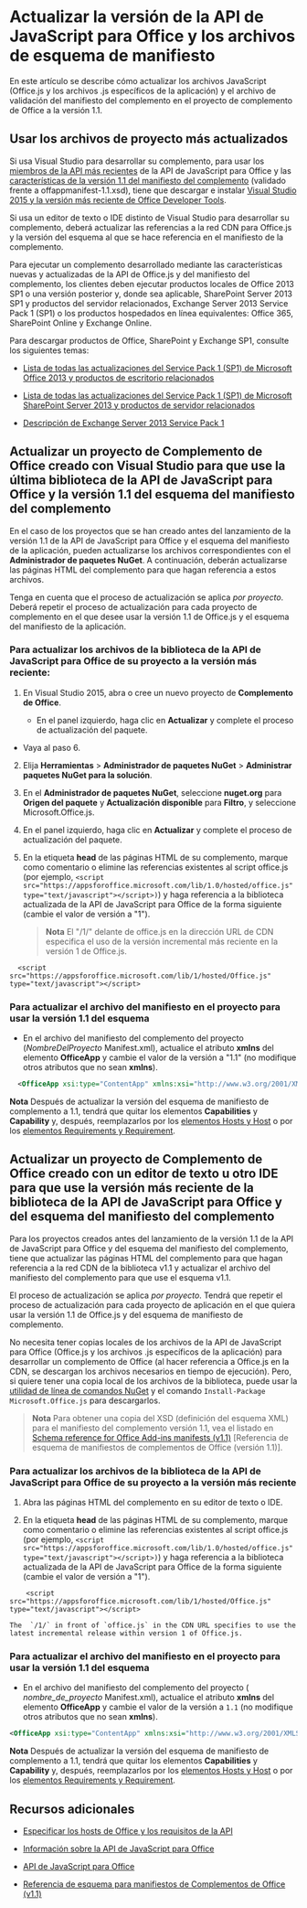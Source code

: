 
# <a name="update-the-version-of-your-javascript-api-for-office-and-manifest-schema-files"></a>Actualizar la versión de la API de JavaScript para Office y los archivos de esquema de manifiesto



En este artículo se describe cómo actualizar los archivos JavaScript (Office.js y los archivos .js específicos de la aplicación) y el archivo de validación del manifiesto del complemento en el proyecto de complemento de Office a la versión 1.1.

## <a name="using-the-most-up-to-date-project-files"></a>Usar los archivos de proyecto más actualizados

Si usa Visual Studio para desarrollar su complemento, para usar los [miembros de la API más recientes](../../reference/what's-changed-in-the-javascript-api-for-office.md) de la API de JavaScript para Office y las [características de la versión 1.1 del manifiesto del complemento](../../docs/overview/add-in-manifests.md) (validado frente a offappmanifest-1.1.xsd), tiene que descargar e instalar [Visual Studio 2015 y la versión más reciente de Office Developer Tools](https://www.visualstudio.com/features/office-tools-vs).

Si usa un editor de texto o IDE distinto de Visual Studio para desarrollar su complemento, deberá actualizar las referencias a la red CDN para Office.js y la versión del esquema al que se hace referencia en el manifiesto de la complemento.

Para ejecutar un complemento desarrollado mediante las características nuevas y actualizadas de la API de Office.js y del manifiesto del complemento, los clientes deben ejecutar productos locales de Office 2013 SP1 o una versión posterior y, donde sea aplicable, SharePoint Server 2013 SP1 y productos del servidor relacionados, Exchange Server 2013 Service Pack 1 (SP1) o los productos hospedados en línea equivalentes: Office 365, SharePoint Online y Exchange Online.

Para descargar productos de Office, SharePoint y Exchange SP1, consulte los siguientes temas:


- [Lista de todas las actualizaciones del Service Pack 1 (SP1) de Microsoft Office 2013 y productos de escritorio relacionados](http://support.microsoft.com/kb/2850036)
    
- [Lista de todas las actualizaciones del Service Pack 1 (SP1) de Microsoft SharePoint Server 2013 y productos de servidor relacionados](http://support.microsoft.com/kb/2850035)
    
- [Descripción de Exchange Server 2013 Service Pack 1](http://support.microsoft.com/kb/2926248)
    

## <a name="updating-an-office-add-in-project-created-with-visual-studio-to-use-the-latest-javascript-api-for-office-library-and-version-1.1-add-in-manifest-schema"></a>Actualizar un proyecto de Complemento de Office creado con Visual Studio para que use la última biblioteca de la API de JavaScript para Office y la versión 1.1 del esquema del manifiesto del complemento


En el caso de los proyectos que se han creado antes del lanzamiento de la versión 1.1 de la API de JavaScript para Office y el esquema del manifiesto de la aplicación, pueden actualizarse los archivos correspondientes con el  **Administrador de paquetes NuGet**. A continuación, deberán actualizarse las páginas HTML del complemento para que hagan referencia a estos archivos. 

Tenga en cuenta que el proceso de actualización se aplica  _por proyecto_. Deberá repetir el proceso de actualización para cada proyecto de complemento en el que desee usar la versión 1.1 de Office.js y el esquema del manifiesto de la aplicación.




### <a name="to-update-the-javascript-api-for-office-library-files-in-your-project-to-the-newest-release"></a>Para actualizar los archivos de la biblioteca de la API de JavaScript para Office de su proyecto a la versión más reciente:


1. En Visual Studio 2015, abra o cree un nuevo proyecto de  **Complemento de Office**.
    
      - En el panel izquierdo, haga clic en **Actualizar** y complete el proceso de actualización del paquete.
    
  - Vaya al paso 6.
    
2. Elija  **Herramientas**  >  **Administrador de paquetes NuGet**  >  **Administrar paquetes NuGet para la solución**.
    
3. En el  **Administrador de paquetes NuGet**, seleccione  **nuget.org** para **Origen del paquete** y **Actualización disponible** para **Filtro**, y seleccione Microsoft.Office.js.
    
4. En el panel izquierdo, haga clic en **Actualizar** y complete el proceso de actualización del paquete.
    
5. En la etiqueta **head** de las páginas HTML de su complemento, marque como comentario o elimine las referencias existentes al script office.js (por ejemplo, `<script src="https://appsforoffice.microsoft.com/lib/1.0/hosted/office.js" type="text/javascript"></script>)`) y haga referencia a la biblioteca actualizada de la API de JavaScript para Office de la forma siguiente (cambie el valor de versión a "1"). 

   >**Nota** El "/1/" delante de office.js en la dirección URL de CDN especifica el uso de la versión incremental más reciente en la versión 1 de Office.js.
    
```
  <script src="https://appsforoffice.microsoft.com/lib/1/hosted/Office.js" type="text/javascript"></script>
```


### <a name="to-update-the-manifest-file-in-your-project-to-use-schema-version-1.1"></a>Para actualizar el archivo del manifiesto en el proyecto para usar la versión 1.1 del esquema


- En el archivo del manifiesto del complemento del proyecto (_NombreDelProyecto_ Manifest.xml), actualice el atributo **xmlns** del elemento **OfficeApp** y cambie el valor de la versión a "1.1" (no modifique otros atributos que no sean **xmlns**).
    
```XML
  <OfficeApp xsi:type="ContentApp" xmlns:xsi="http://www.w3.org/2001/XMLSchema-instance" xmlns="http://schemas.microsoft.com/office/appforoffice/1.1" >
```


>
  **Nota** Después de actualizar la versión del esquema de manifiesto de complemento a 1.1, tendrá que quitar los elementos **Capabilities** y **Capability** y, después, reemplazarlos por los [elementos Hosts y Host](http://msdn.microsoft.com/library/cff9fbdf-a530-4f6e-91ca-81bcacd90dcd%28Office.15%29.aspx) o por los [elementos Requirements y Requirement](../../docs/overview/specify-office-hosts-and-api-requirements.md).

## <a name="updating-an-office-add-in-project-created-with-a-text-editor-or-other-ide-to-use-the-newest-javascript-api-for-office-library-and-version-1.1-add-in-manifest-schema"></a>Actualizar un proyecto de Complemento de Office creado con un editor de texto u otro IDE para que use la versión más reciente de la biblioteca de la API de JavaScript para Office y del esquema del manifiesto del complemento


Para los proyectos creados antes del lanzamiento de la versión 1.1 de la API de JavaScript para Office y del esquema del manifiesto del complemento, tiene que actualizar las páginas HTML del complemento para que hagan referencia a la red CDN de la biblioteca v1.1 y actualizar el archivo del manifiesto del complemento para que use el esquema v1.1. 

El proceso de actualización se aplica _por proyecto_. Tendrá que repetir el proceso de actualización para cada proyecto de aplicación en el que quiera usar la versión 1.1 de Office.js y del esquema de manifiesto de complemento.

No necesita tener copias locales de los archivos de la API de JavaScript para Office (Office.js y los archivos .js específicos de la aplicación) para desarrollar un complemento de Office (al hacer referencia a Office.js en la CDN, se descargan los archivos necesarios en tiempo de ejecución). Pero, si quiere tener una copia local de los archivos de la biblioteca, puede usar la [utilidad de línea de comandos NuGet](http://docs.nuget.org/consume/installing-nuget) y el comando `Install-Package Microsoft.Office.js` para descargarlos.

 > **Nota** Para obtener una copia del XSD (definición del esquema XML) para el manifiesto del complemento versión 1.1, vea el listado en [Schema reference for Office Add-ins manifests (v1.1)](../overview/add-in-manifests.md) [Referencia de esquema de manifiestos de complementos de Office (versión 1.1)].


### <a name="to-update-the-javascript-api-for-office-library-files-in-your-project-to-use-the-newest-release"></a>Para actualizar los archivos de la biblioteca de la API de JavaScript para Office de su proyecto a la versión más reciente


1. Abra las páginas HTML del complemento en su editor de texto o IDE.
    
2. En la etiqueta **head** de las páginas HTML de su complemento, marque como comentario o elimine las referencias existentes al script office.js (por ejemplo, `<script src="https://appsforoffice.microsoft.com/lib/1.0/hosted/office.js" type="text/javascript"></script>)`) y haga referencia a la biblioteca actualizada de la API de JavaScript para Office de la forma siguiente (cambie el valor de versión a "1").
    
```
    <script src="https://appsforoffice.microsoft.com/lib/1/hosted/Office.js" type="text/javascript"></script>
```


    The  `/1/` in front of `office.js` in the CDN URL specifies to use the latest incremental release within version 1 of Office.js.
    

### <a name="to-update-the-manifest-file-in-your-project-to-use-schema-version-1.1"></a>Para actualizar el archivo del manifiesto en el proyecto para usar la versión 1.1 del esquema


- En el archivo del manifiesto del complemento del proyecto ( _nombre_de_proyecto_ Manifest.xml), actualice el atributo **xmlns** del elemento **OfficeApp** y cambie el valor de la versión a `1.1` (no modifique otros atributos que no sean **xmlns**).
    
```XML
<OfficeApp xsi:type="ContentApp" xmlns:xsi="http://www.w3.org/2001/XMLSchema-instance" xmlns="http://schemas.microsoft.com/office/appforoffice/1.1" >
```

>
  **Nota** Después de actualizar la versión del esquema de manifiesto de complemento a 1.1, tendrá que quitar los elementos **Capabilities** y **Capability** y, después, reemplazarlos por los [elementos Hosts y Host](http://msdn.microsoft.com/library/cff9fbdf-a530-4f6e-91ca-81bcacd90dcd%28Office.15%29.aspx) o por los [elementos Requirements y Requirement](../../docs/overview/specify-office-hosts-and-api-requirements.md).
    

## <a name="additional-resources"></a>Recursos adicionales



- [Especificar los hosts de Office y los requisitos de la API](../../docs/overview/specify-office-hosts-and-api-requirements.md)
    
- [Información sobre la API de JavaScript para Office](../../docs/develop/understanding-the-javascript-api-for-office.md)
    
- [API de JavaScript para Office](../../reference/javascript-api-for-office.md)
    
- [Referencia de esquema para manifiestos de Complementos de Office (v1.1)](../overview/add-in-manifests.md)
    
